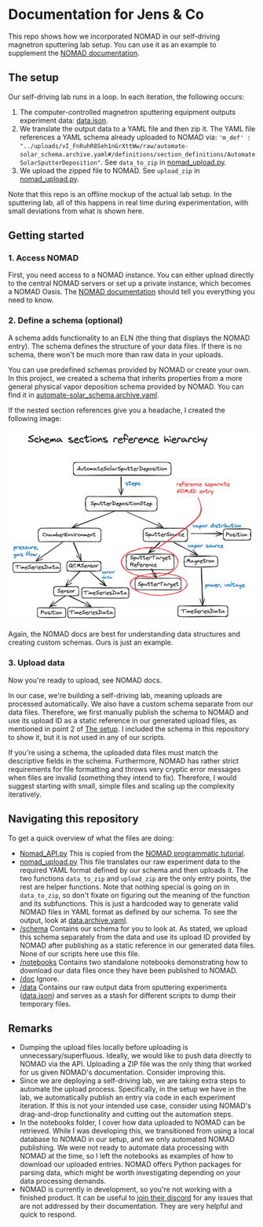 # Documentation for Jens & Co

This repo shows how we incorporated NOMAD in our self-driving magnetron sputtering lab setup. You can use it as an example to supplement the [NOMAD documentation](https://link-url-here.org](https://nomad-lab.eu/prod/v1/staging/docs/)).


## The setup

Our self-driving lab runs in a loop. In each iteration, the following occurs:

1. The computer-controlled magnetron sputtering equipment outputs experiment data: [data.json](data/data.json).
2. We translate the output data to a YAML file and then zip it. The YAML file references a YAML schema already uploaded to NOMAD via: 
`'m_def' : "../uploads/vI_FnRuhR8Seh1nGrXttWw/raw/automate-solar_schema.archive.yaml#/definitions/section_definitions/AutomateSolarSputterDeposition"`.
See `data_to_zip` in [nomad_upload.py](nomad_upload.py).
3. We upload the zipped file to NOMAD. See `upload_zip` in [nomad_upload.py](nomad_upload.py).


Note that this repo is an offline mockup of the actual lab setup. In the sputtering lab, all of this happens in real time during experimentation, with small deviations from what is shown here. 


## Getting started

### 1. Access NOMAD

First, you need access to a NOMAD instance. You can either upload directly to the central NOMAD servers or set up a private instance, which becomes a NOMAD Oasis. 
The [NOMAD documentation](https://link-url-here.org](https://nomad-lab.eu/prod/v1/staging/docs/)) should tell you everything you need to know.

### 2. Define a schema (optional)

A schema adds functionality to an ELN (the thing that displays the NOMAD entry). The schema defines the structure of your data files. If there is no schema, there won't be much more than raw data in your uploads.

You can use predefined schemas provided by NOMAD or create your own. In this project, we created a schema that inherits properties from a more general physical vapor deposition schema provided by NOMAD. 
You can find it in [automate-solar_schema.archive.yaml](schema/automate-solar_schema.archive.yaml). 

If the nested section references give you a headache, I created the following image:

<p align="center">
  <img src="doc/hierarchy.png" />
</p>


Again, the NOMAD docs are best for understanding data structures and creating custom schemas. Ours is just an example.

### 3. Upload data

Now you're ready to upload, see NOMAD docs.

In our case, we're building a self-driving lab, meaning uploads are processed automatically. We also have a custom schema separate from our data files. 
Therefore, we first manually publish the schema to NOMAD and use its upload ID as a static reference in our generated upload files, as mentioned in point 2 of [The setup](#the-setup).
I included the schema in this repository to show it, but it is not used in any of our scripts.

If you're using a schema, the uploaded data files must match the descriptive fields in the schema. Furthermore, NOMAD has rather strict requirements for file formatting and throws very cryptic error messages
when files are invalid (something they intend to fix). Therefore, I would suggest starting with small, simple files and scaling up the complexity iteratively.

## Navigating this repository

To get a quick overview of what the files are doing:

- [Nomad_API.py](Nomad_API.py) This is copied from the [NOMAD programmatic tutorial](https://nomad-lab.eu/prod/v1/staging/docs/howto/programmatic/publish_python.html).
- [nomad_upload.py](nomad_upload.py) This file translates our raw experiment data to the required YAML format defined by our schema and then uploads it. The two functions `data_to_zip` and `upload_zip` are the only entry points, the rest are helper functions.
Note that nothing special is going on in `data_to_zip`, so don't fixate on figuring out the meaning of the function and its subfunctions. This is just a hardcoded way to generate valid NOMAD files in YAML format as defined by our schema. To see the output, look at [data.archive.yaml](data/data.archive.yaml).
- [/schema](/schema) Contains our schema for you to look at. As stated, we upload this schema separately from the data and use its upload ID provided by NOMAD after publishing as a static reference in our generated data files. None of our scripts here use this file.
- [/notebooks](/notebooks) Contains two standalone notebooks demonstrating how to download our data files once they have been published to NOMAD.
- [/doc](/doc) Ignore.
- [/data](/data) Contains our raw output data from sputtering experiments ([data.json](data/data.json)) and serves as a stash for different scripts to dump their temporary files.


## Remarks
- Dumping the upload files locally before uploading is unnecessary/superfluous. Ideally, we would like to push data directly to NOMAD via the API. Uploading a ZIP file
was the only thing that worked for us given NOMAD's documentation. Consider improving this.
- Since we are deploying a self-driving lab, we are taking extra steps to automate the upload process. Specifically, in the setup we have in the lab, we automatically publish an entry via code in each experiment iteration.
If this is not your intended use case, consider using NOMAD's drag-and-drop functionality and cutting out the automation steps.
- In the notebooks folder, I cover how data uploaded to NOMAD can be retrieved. While I was developing this, we transitioned from using a local database to NOMAD in our setup, and we only automated NOMAD publishing.
We were not ready to automate data processing with NOMAD at the time, so I left the notebooks as examples of how to download our uploaded entries.
NOMAD offers Python packages for parsing data, which might be worth investigating depending on your data processing demands.
- NOMAD is currently in development, so you're not working with a finished product. It can be useful to [join their discord](https://discord.gg/Gyzx3ukUw8) for any issues that are not addressed by their documentation.
They are very helpful and quick to respond. 










